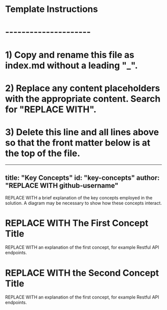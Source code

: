 # Template Instructions
# ---------------------
# 1) Copy and rename this file as index.md without a leading "_".
# 2) Replace any content placeholders with the appropriate content. Search for "REPLACE WITH".
# 3) Delete this line and all lines above so that the front matter below is at the top of the file. 
---
title: "Key Concepts"
id: "key-concepts" 
author: "REPLACE WITH github-username"
---

REPLACE WITH a brief explanation of the key concepts employed in the solution. A diagram may be necessary to show how these concepts interact. 

# REPLACE WITH The First Concept Title

REPLACE WITH an explanation of the first concept, for example Restful API endpoints.

# REPLACE WITH the Second Concept Title

REPLACE WITH an explanation of the first concept, for example Restful API endpoints.
